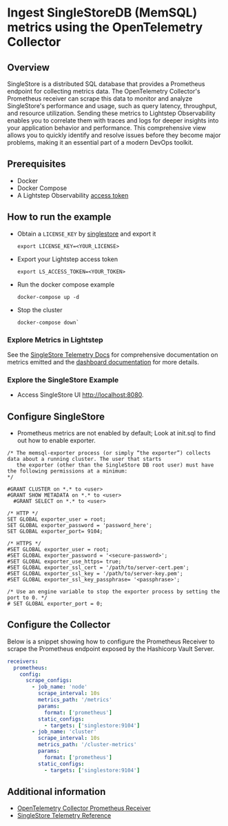 # Ingest SingleStoreDB (MemSQL) metrics using the OpenTelemetry Collector

## Overview

SingleStore is a distributed SQL database that provides a Prometheus endpoint for collecting metrics data. The OpenTelemetry Collector's Prometheus receiver can scrape this data to monitor and analyze SingleStore's performance and usage, such as query latency, throughput, and resource utilization. Sending these metrics to Lightstep Observability enables you to correlate them with traces and logs for deeper insights into your application behavior and performance. This comprehensive view allows you to quickly identify and resolve issues before they become major problems, making it an essential part of a modern DevOps toolkit.

## Prerequisites

* Docker
* Docker Compose
* A Lightstep Observability [access token][ls-docs-access-token]

## How to run the example

* Obtain a `LICENSE_KEY` by [singlestore](https://www.singlestore.com) and export it
  ```
  export LICENSE_KEY=<YOUR_LICENSE>
  ```
* Export your Lightstep access token
  ```
  export LS_ACCESS_TOKEN=<YOUR_TOKEN>
  ```
* Run the docker compose example
  ```
  docker-compose up -d
  ```
* Stop the cluster
  ```
  docker-compose down`
  ```


### Explore Metrics in Lightstep

See the [SingleStore Telemetry Docs][single-store-docs-telemetry] for comprehensive documentation on metrics emitted and the [dashboard documentation][ls-docs-dashboards] for more details.

### Explore the SingleStore Example

* Access SingleStore UI [http://localhost:8080](http://localhost:8080).


## Configure SingleStore

- Prometheus metrics are not enabled by default; Look at init.sql to find out how to enable exporter.


```mysql
/* The memsql-exporter process (or simply “the exporter”) collects data about a running cluster. The user that starts
   the exporter (other than the SingleStore DB root user) must have the following permissions at a minimum:
*/

#GRANT CLUSTER on *.* to <user>
#GRANT SHOW METADATA on *.* to <user>
  #GRANT SELECT on *.* to <user>

/* HTTP */
SET GLOBAL exporter_user = root;
SET GLOBAL exporter_password = 'password_here';
SET GLOBAL exporter_port= 9104;

/* HTTPS */
#SET GLOBAL exporter_user = root;
#SET GLOBAL exporter_password = '<secure-password>';
#SET GLOBAL exporter_use_https= true;
#SET GLOBAL exporter_ssl_cert = '/path/to/server-cert.pem';
#SET GLOBAL exporter_ssl_key = '/path/to/server-key.pem';
#SET GLOBAL exporter_ssl_key_passphrase= '<passphrase>';

/* Use an engine variable to stop the exporter process by setting the port to 0. */
# SET GLOBAL exporter_port = 0;
```

## Configure the Collector

Below is a snippet showing how to configure the Prometheus Receiver to scrape the Prometheus endpoint exposed by the Hashicorp Vault Server.

```yaml
receivers:
  prometheus:
    config:
      scrape_configs:
        - job_name: 'node'
          scrape_interval: 10s
          metrics_path: '/metrics'
          params:
            format: ['prometheus']
          static_configs:
            - targets: ['singlestore:9104']
        - job_name: 'cluster'
          scrape_interval: 10s
          metrics_path: '/cluster-metrics'
          params:
            format: ['prometheus']
          static_configs:
            - targets: ['singlestore:9104']

```



## Additional information

- [OpenTelemetry Collector Prometheus Receiver][otel-prom-receiver]
- [SingleStore Telemetry Reference][single-store-docs-telemetry]

[ls-docs-access-token]: https://docs.lightstep.com/docs/create-and-manage-access-tokens
[ls-docs-dashboards]: https://docs.lightstep.com/docs/create-and-manage-dashboards
[otel-prom-receiver]: https://github.com/open-telemetry/opentelemetry-collector-contrib/tree/main/receiver/prometheusreceiver
[single-store-docs-telemetry]: https://docs.singlestore.com/db/v8.1/en/user-and-cluster-administration/cluster-health-and-performance/configure-monitoring.html
